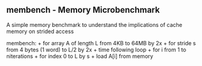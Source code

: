 ## membench - Memory Microbenchmark

 A simple memory benchmark to understand the implications of cache memory on strided access

 membench:
	+ for array A of length L from 4KB to 64MB by 2x
		+ for stride s from 4 bytes (1 word) to L/2 by 2x
			+ time following loop
				+ for i from 1 to niterations
					+ for index 0 to L by s
						+ load A[i] from memory
